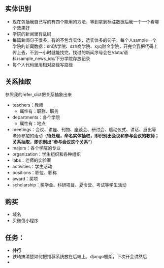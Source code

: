 ## 实体识别
- 现在包括我自己写的有四个能用的方法，等到拿到标注数据后我一个一个看哪个效果好
- 学院的新闻里有乱码
- 每篇新闻句子很多，有的不包含实体，选实体多的句子，每个人sample一个学院的新闻数据：snl法学院、szh商学院、xyq财金学院，开完会我把代码上传上去，不到一小时就能找完，找过的新闻序号会在/data/语料/sample_news_idx/下分学院存放记录
- 每个人代码里用相对路径写路径

## 关系抽取
参照我的refer_dict把关系抽象出来
- teachers：教师
  * 属性有：职称、职务
- departments：各个学院
  * 属性有：地点
- meetings：会议、讲座、刊物、座谈会、研讨会、启动仪式、讲话、展出等老师参加的活动（**待处理，命名实体抽取，即识别出会议和参与会议的教师；关系抽取，即识别出“参与会议这个关系”**）
- majors：各个学院的专业
- organization：学生组织和各种组织
- labs：老师的实验室
- activities：学生活动
- positions：职位、职称
- award：奖项
- scholarship：奖学金、科研项目、夏令营、考试等学生活动

## 购买
- 域名
- 买微信小程序

## 任务：
- **并行**
- 铁琦搞清楚如何把推荐系统放在后端上，django框架，下次开会讲然后
- 